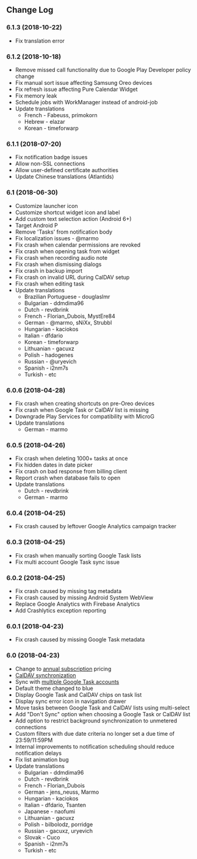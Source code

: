 Change Log
---

### 6.1.3 (2018-10-22)

* Fix translation error

### 6.1.2 (2018-10-18)

* Remove missed call functionality due to Google Play Developer policy change
* Fix manual sort issue affecting Samsung Oreo devices
* Fix refresh issue affecting Pure Calendar Widget
* Fix memory leak
* Schedule jobs with WorkManager instead of android-job
* Update translations
  * French - Fabeuss, primokorn
  * Hebrew - elazar
  * Korean - timeforwarp

### 6.1.1 (2018-07-20)

* Fix notification badge issues
* Allow non-SSL connections
* Allow user-defined certificate authorities
* Update Chinese translations (Atlantids)

### 6.1 (2018-06-30)

* Customize launcher icon
* Customize shortcut widget icon and label
* Add custom text selection action (Android 6+)
* Target Android P
* Remove 'Tasks' from notification body
* Fix localization issues - @marmo
* Fix crash when calendar permissions are revoked
* Fix crash when opening task from widget
* Fix crash when recording audio note
* Fix crash when dismissing dialogs
* Fix crash in backup import
* Fix crash on invalid URL during CalDAV setup
* Fix crash when editing task
* Update translations
  * Brazilian Portuguese - douglaslmr
  * Bulgarian - ddmdima96
  * Dutch - revdbrink
  * French - Florian_Dubois, MystEre84
  * German - @marmo, sNiXx, Strubbl
  * Hungarian - kaciokos
  * Italian - dfdario
  * Korean - timeforwarp
  * Lithuanian - gacuxz
  * Polish - hadogenes
  * Russian - @uryevich
  * Spanish - i2nm7s
  * Turkish - etc

### 6.0.6 (2018-04-28)

* Fix crash when creating shortcuts on pre-Oreo devices
* Fix crash when Google Task or CalDAV list is missing
* Downgrade Play Services for compatibility with MicroG
* Update translations
  * German - marmo

### 6.0.5 (2018-04-26)

* Fix crash when deleting 1000+ tasks at once
* Fix hidden dates in date picker
* Fix crash on bad response from billing client
* Report crash when database fails to open
* Update translations
  * Dutch - revdbrink
  * German - marmo

### 6.0.4 (2018-04-25)

* Fix crash caused by leftover Google Analytics campaign tracker

### 6.0.3 (2018-04-25)

* Fix crash when manually sorting Google Task lists
* Fix multi account Google Task sync issue

### 6.0.2 (2018-04-25)

* Fix crash caused by missing tag metadata
* Fix crash caused by missing Android System WebView
* Replace Google Analytics with Firebase Analytics
* Add Crashlytics exception reporting

### 6.0.1 (2018-04-23)

* Fix crash caused by missing Google Task metadata

### 6.0 (2018-04-23)

* Change to [annual subscription](http://tasks.org/subscribe) pricing
* [CalDAV synchronization](http://tasks.org/caldav)
* Sync with [multiple Google Task accounts](http://tasks.org/docs/google_tasks_intro.html)
* Default theme changed to blue
* Display Google Task and CalDAV chips on task list
* Display sync error icon in navigation drawer
* Move tasks between Google Task and CalDAV lists using multi-select
* Add "Don't Sync" option when choosing a Google Task or CalDAV list
* Add option to restrict background synchronization to unmetered connections
* Custom filters with due date criteria no longer set a due time of 23:59/11:59PM
* Internal improvements to notification scheduling should reduce notification delays
* Fix list animation bug
* Update translations
  * Bulgarian - ddmdima96
  * Dutch - revdbrink
  * French - Florian_Dubois
  * German - jens_neuss, Marmo
  * Hungarian - kaciokos
  * Italian - dfdario, Tsanten
  * Japanese - naofumi
  * Lithuanian - gacuxz
  * Polish - bilbolodz, porridge
  * Russian - gacuxz, uryevich
  * Slovak - Cuco
  * Spanish - i2nm7s
  * Turkish - etc
